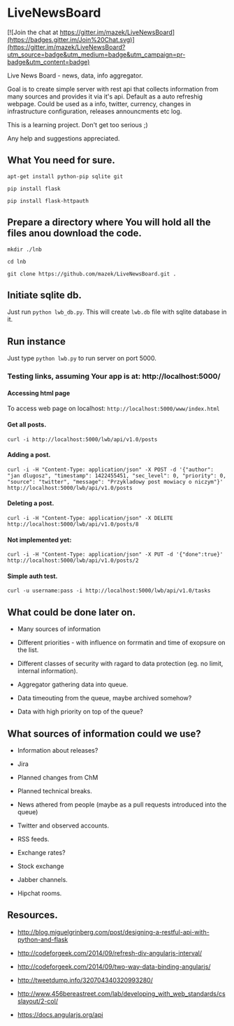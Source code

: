 # LiveNewsBoard

[![Join the chat at https://gitter.im/mazek/LiveNewsBoard](https://badges.gitter.im/Join%20Chat.svg)](https://gitter.im/mazek/LiveNewsBoard?utm_source=badge&utm_medium=badge&utm_campaign=pr-badge&utm_content=badge)

Live News Board - news, data, info aggregator.

Goal is to create simple server with rest api that collects information from many sources and provides it via it's api. Default as a auto refreshig webpage. Could be used as a info, twitter, currency, changes in infrastructure configuration, releases announcments etc log.


This is a learning project. Don't get too serious ;)

Any help and suggestions appreciated.



## What You need for sure.

`apt-get install python-pip sqlite git`

`pip install flask`

`pip install flask-httpauth`


## Prepare a directory where You will hold all the files anou download the code.

`mkdir ./lnb`

`cd lnb`

`git clone https://github.com/mazek/LiveNewsBoard.git .`


## Initiate sqlite db.

Just run `python lwb_db.py`. This will create `lwb.db` file with sqlite database in it.

## Run instance

Just type `python lwb.py` to run server on port 5000.

### Testing links, assuming Your app is at: http://localhost:5000/

#### Accessing html page

To access web page on localhost: `http://localhost:5000/www/index.html`

#### Get all posts.
`curl -i http://localhost:5000/lwb/api/v1.0/posts`

#### Adding a post.
`curl -i -H "Content-Type: application/json" -X POST -d '{"author": "jan dlugosz", "timestamp": 1422455451, "sec_level": 0, "priority": 0, "source": "twitter", "message": "Przykladowy post mowiacy o niczym"}' http://localhost:5000/lwb/api/v1.0/posts`

#### Deleting a post.
`curl -i -H "Content-Type: application/json" -X DELETE  http://localhost:5000/lwb/api/v1.0/posts/8`


#### Not implemented yet:
`curl -i -H "Content-Type: application/json" -X PUT -d '{"done":true}' http://localhost:5000/lwb/api/v1.0/posts/2`

#### Simple auth test.
`curl -u username:pass -i http://localhost:5000/lwb/api/v1.0/tasks`


## What could be done later on.
*  Many sources of information

*  Different priorities - with influence on forrmatin and time of exopsure on the list.

*  Different classes of security with ragard to data protection (eg. no limit, internal information).

*  Aggregator gathering data into queue.

*  Data timeouting from the queue, maybe archived somehow?

*  Data with high priority on top of the queue?


## What sources of information could we use?

*  Information about releases?

*  Jira

*  Planned changes from ChM

*  Planned technical breaks.

*  News athered from people (maybe as a pull requests introduced into the queue)

*  Twitter and observed accounts.

*  RSS feeds.

*  Exchange rates?

*  Stock exchange

*  Jabber channels.

* Hipchat rooms.


## Resources.
* http://blog.miguelgrinberg.com/post/designing-a-restful-api-with-python-and-flask

* http://codeforgeek.com/2014/09/refresh-div-angularjs-interval/

* http://codeforgeek.com/2014/09/two-way-data-binding-angularjs/

* http://tweetdump.info/320704340320993280/

* http://www.456bereastreet.com/lab/developing_with_web_standards/csslayout/2-col/

* https://docs.angularjs.org/api



